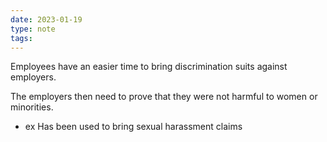 ```yaml
---
date: 2023-01-19
type: note
tags:
---
```


Employees have an easier time to bring discrimination suits against employers.

The employers then need to prove that they were not harmful to women or minorities.
- ex Has been used to bring sexual harassment claims
